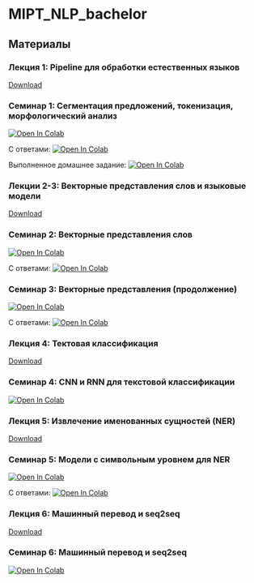 # MIPT_NLP_bachelor

## Материалы
### Лекция 1: Pipeline для обработки естественных языков
[Download](https://github.com/Shnurre/MIPT_NLP_bachelor/raw/master/NLP_pipeline.pptx)

### Семинар 1: Сегментация предложений, токенизация, морфологический анализ
[![Open In Colab](https://colab.research.google.com/assets/colab-badge.svg)](https://colab.research.google.com/drive/1IPRWj0gPa6gyfFAkwU6pjBGrdxkdso2D)

С ответами:
[![Open In Colab](https://colab.research.google.com/assets/colab-badge.svg)](https://colab.research.google.com/drive/1k8zLDOsyR1lEsvPHrfUb96tXjWYg7d-R)

Выполненное домашнее задание:
[![Open In Colab](https://colab.research.google.com/assets/colab-badge.svg)](https://colab.research.google.com/drive/1Nj-C9YZ0iOjdY0IWvSZ_PWB3NbJmSwv3)

### Лекции 2-3: Векторные представления слов и языковые модели
[Download](https://github.com/Shnurre/MIPT_NLP_bachelor/raw/master/NLP_embeddings_lm.pptx)

### Семинар 2: Векторные представления слов
[![Open In Colab](https://colab.research.google.com/assets/colab-badge.svg)](https://colab.research.google.com/drive/1toknzsLSPhcp0wsvh9gV16WRuLtqeJn1)

С ответами:
[![Open In Colab](https://colab.research.google.com/assets/colab-badge.svg)](https://colab.research.google.com/drive/1ELZP1Y9rmXgVEPLq4nDavVE_1jK0f49s)

### Семинар 3: Векторные представления (продолжение)
[![Open In Colab](https://colab.research.google.com/assets/colab-badge.svg)](https://colab.research.google.com/drive/1qbuYf1aXxXfsxUSGGHXwMmtFA7Z274Gw)

С ответами:
[![Open In Colab](https://colab.research.google.com/assets/colab-badge.svg)](https://colab.research.google.com/drive/15yzSe296l5wDHx7W31VB9VrCgF-TUW6O)

### Лекция 4: Тектовая классификация
[Download](https://github.com/Shnurre/MIPT_NLP_bachelor/raw/master/NLP_text_classification.ipynb)

### Семинар 4: CNN и RNN для текстовой классификации
[![Open In Colab](https://colab.research.google.com/assets/colab-badge.svg)](https://colab.research.google.com/drive/1woA9rMcNHbf6wHOEvRrxrRIYgbPAYcwP)

### Лекция 5: Извлечение именованных сущностей (NER)
[Download](https://github.com/Shnurre/MIPT_NLP_bachelor/blob/master/NER_rus_new.pptx)

### Семинар 5: Модели с символьным уровнем для NER
[![Open In Colab](https://colab.research.google.com/assets/colab-badge.svg)](https://colab.research.google.com/drive/1jVDatpwvC6cZr2P984Taa3kwk0ytZsUH)

С ответами:
[![Open In Colab](https://colab.research.google.com/assets/colab-badge.svg)](https://colab.research.google.com/drive/15t1t8i5s3dORabKk7xFsQG6vtYHZ6btR)


### Лекция 6: Машинный перевод и seq2seq
[Download](https://github.com/Shnurre/MIPT_NLP_bachelor/blob/master/Машинный_перевод_и_seq2seq.pptx)


### Семинар 6: Машинный перевод и seq2seq
[![Open In Colab](https://colab.research.google.com/assets/colab-badge.svg)](https://colab.research.google.com/drive/1eIfm1-B6PEvB00zEnCJYohotrCCb4oMH)
